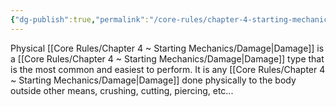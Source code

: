 ```yaml
---
{"dg-publish":true,"permalink":"/core-rules/chapter-4-starting-mechanics/damage-types/physical/"}
---
```


Physical [[Core Rules/Chapter 4 ~ Starting Mechanics/Damage\|Damage]] is a [[Core Rules/Chapter 4 ~ Starting Mechanics/Damage\|Damage]] type that is the most common and easiest to perform. It is any [[Core Rules/Chapter 4 ~ Starting Mechanics/Damage\|Damage]] done physically to the body outside other means, crushing, cutting, piercing, etc... 
